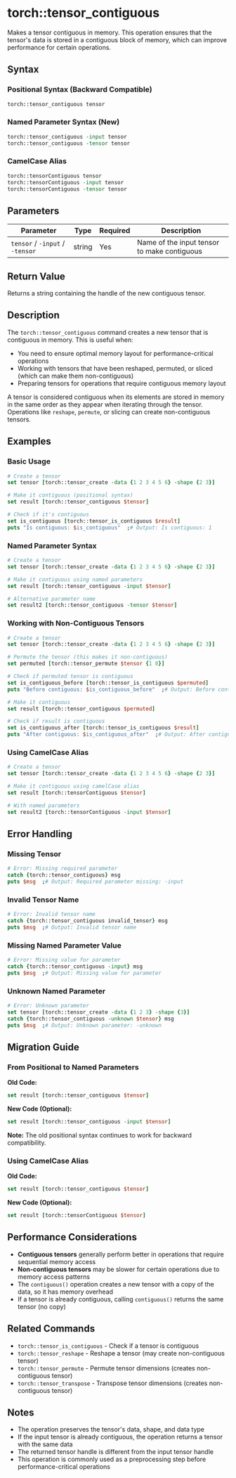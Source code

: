 # torch::tensor_contiguous

Makes a tensor contiguous in memory. This operation ensures that the tensor's data is stored in a contiguous block of memory, which can improve performance for certain operations.

## Syntax

### Positional Syntax (Backward Compatible)
```tcl
torch::tensor_contiguous tensor
```

### Named Parameter Syntax (New)
```tcl
torch::tensor_contiguous -input tensor
torch::tensor_contiguous -tensor tensor
```

### CamelCase Alias
```tcl
torch::tensorContiguous tensor
torch::tensorContiguous -input tensor
torch::tensorContiguous -tensor tensor
```

## Parameters

| Parameter | Type | Required | Description |
|-----------|------|----------|-------------|
| `tensor` / `-input` / `-tensor` | string | Yes | Name of the input tensor to make contiguous |

## Return Value

Returns a string containing the handle of the new contiguous tensor.

## Description

The `torch::tensor_contiguous` command creates a new tensor that is contiguous in memory. This is useful when:

- You need to ensure optimal memory layout for performance-critical operations
- Working with tensors that have been reshaped, permuted, or sliced (which can make them non-contiguous)
- Preparing tensors for operations that require contiguous memory layout

A tensor is considered contiguous when its elements are stored in memory in the same order as they appear when iterating through the tensor. Operations like `reshape`, `permute`, or slicing can create non-contiguous tensors.

## Examples

### Basic Usage

```tcl
# Create a tensor
set tensor [torch::tensor_create -data {1 2 3 4 5 6} -shape {2 3}]

# Make it contiguous (positional syntax)
set result [torch::tensor_contiguous $tensor]

# Check if it's contiguous
set is_contiguous [torch::tensor_is_contiguous $result]
puts "Is contiguous: $is_contiguous"  ;# Output: Is contiguous: 1
```

### Named Parameter Syntax

```tcl
# Create a tensor
set tensor [torch::tensor_create -data {1 2 3 4 5 6} -shape {2 3}]

# Make it contiguous using named parameters
set result [torch::tensor_contiguous -input $tensor]

# Alternative parameter name
set result2 [torch::tensor_contiguous -tensor $tensor]
```

### Working with Non-Contiguous Tensors

```tcl
# Create a tensor
set tensor [torch::tensor_create -data {1 2 3 4 5 6} -shape {2 3}]

# Permute the tensor (this makes it non-contiguous)
set permuted [torch::tensor_permute $tensor {1 0}]

# Check if permuted tensor is contiguous
set is_contiguous_before [torch::tensor_is_contiguous $permuted]
puts "Before contiguous: $is_contiguous_before"  ;# Output: Before contiguous: 0

# Make it contiguous
set result [torch::tensor_contiguous $permuted]

# Check if result is contiguous
set is_contiguous_after [torch::tensor_is_contiguous $result]
puts "After contiguous: $is_contiguous_after"  ;# Output: After contiguous: 1
```

### Using CamelCase Alias

```tcl
# Create a tensor
set tensor [torch::tensor_create -data {1 2 3 4 5 6} -shape {2 3}]

# Make it contiguous using camelCase alias
set result [torch::tensorContiguous $tensor]

# With named parameters
set result2 [torch::tensorContiguous -input $tensor]
```

## Error Handling

### Missing Tensor
```tcl
# Error: Missing required parameter
catch {torch::tensor_contiguous} msg
puts $msg  ;# Output: Required parameter missing: -input
```

### Invalid Tensor Name
```tcl
# Error: Invalid tensor name
catch {torch::tensor_contiguous invalid_tensor} msg
puts $msg  ;# Output: Invalid tensor name
```

### Missing Named Parameter Value
```tcl
# Error: Missing value for parameter
catch {torch::tensor_contiguous -input} msg
puts $msg  ;# Output: Missing value for parameter
```

### Unknown Named Parameter
```tcl
# Error: Unknown parameter
set tensor [torch::tensor_create -data {1 2 3} -shape {3}]
catch {torch::tensor_contiguous -unknown $tensor} msg
puts $msg  ;# Output: Unknown parameter: -unknown
```

## Migration Guide

### From Positional to Named Parameters

**Old Code:**
```tcl
set result [torch::tensor_contiguous $tensor]
```

**New Code (Optional):**
```tcl
set result [torch::tensor_contiguous -input $tensor]
```

**Note:** The old positional syntax continues to work for backward compatibility.

### Using CamelCase Alias

**Old Code:**
```tcl
set result [torch::tensor_contiguous $tensor]
```

**New Code (Optional):**
```tcl
set result [torch::tensorContiguous $tensor]
```

## Performance Considerations

- **Contiguous tensors** generally perform better in operations that require sequential memory access
- **Non-contiguous tensors** may be slower for certain operations due to memory access patterns
- The `contiguous()` operation creates a new tensor with a copy of the data, so it has memory overhead
- If a tensor is already contiguous, calling `contiguous()` returns the same tensor (no copy)

## Related Commands

- `torch::tensor_is_contiguous` - Check if a tensor is contiguous
- `torch::tensor_reshape` - Reshape a tensor (may create non-contiguous tensor)
- `torch::tensor_permute` - Permute tensor dimensions (creates non-contiguous tensor)
- `torch::tensor_transpose` - Transpose tensor dimensions (creates non-contiguous tensor)

## Notes

- The operation preserves the tensor's data, shape, and data type
- If the input tensor is already contiguous, the operation returns a tensor with the same data
- The returned tensor handle is different from the input tensor handle
- This operation is commonly used as a preprocessing step before performance-critical operations 